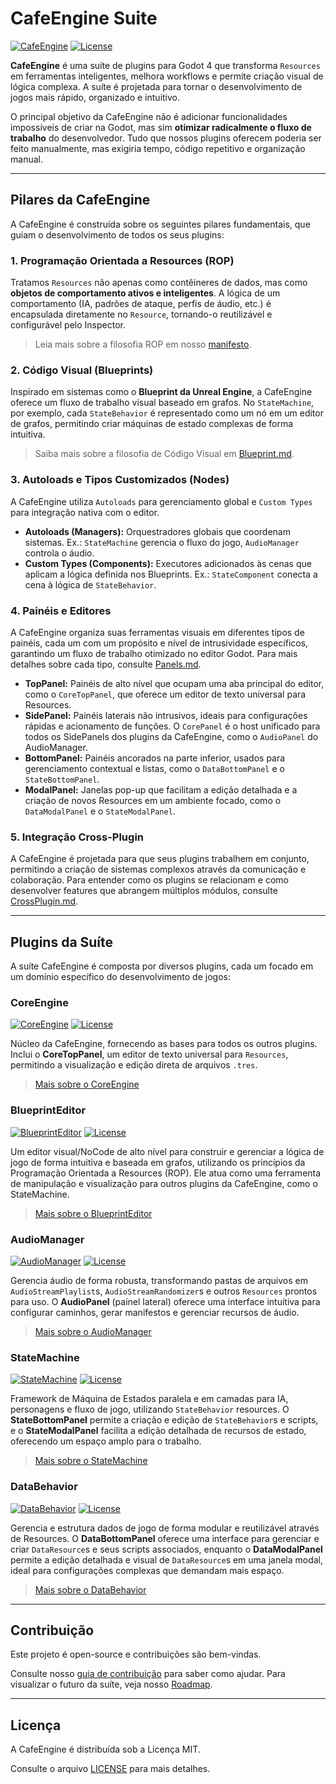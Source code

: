 # CafeEngine Suite

[![CafeEngine](https://img.shields.io/badge/CafeEngine-v1.0.0-478cbf?style=for-the-badge)](https://www.cafegame.dev/pt-BR/cafeengine)
[![License](https://img.shields.io/badge/License-MIT-f1c40f?style=for-the-badge)](https://opensource.org/licenses/MIT)

**CafeEngine** é uma suíte de plugins para Godot 4 que transforma `Resources` em ferramentas inteligentes, melhora workflows e permite criação visual de lógica complexa. A suíte é projetada para tornar o desenvolvimento de jogos mais rápido, organizado e intuitivo.

O principal objetivo da CafeEngine não é adicionar funcionalidades impossíveis de criar na Godot, mas sim **otimizar radicalmente o fluxo de trabalho** do desenvolvedor. Tudo que nossos plugins oferecem poderia ser feito manualmente, mas exigiria tempo, código repetitivo e organização manual.

---

## Pilares da CafeEngine

A CafeEngine é construída sobre os seguintes pilares fundamentais, que guiam o desenvolvimento de todos os seus plugins:

### 1. Programação Orientada a Resources (ROP)
Tratamos `Resources` não apenas como contêineres de dados, mas como **objetos de comportamento ativos e inteligentes**. A lógica de um comportamento (IA, padrões de ataque, perfis de áudio, etc.) é encapsulada diretamente no `Resource`, tornando-o reutilizável e configurável pelo Inspector.

> Leia mais sobre a filosofia ROP em nosso [manifesto](ROP.md).

### 2. Código Visual (Blueprints)
Inspirado em sistemas como o **Blueprint da Unreal Engine**, a CafeEngine oferece um fluxo de trabalho visual baseado em grafos. No `StateMachine`, por exemplo, cada `StateBehavior` é representado como um nó em um editor de grafos, permitindo criar máquinas de estado complexas de forma intuitiva.

> Saiba mais sobre a filosofia de Código Visual em [Blueprint.md](Blueprint.md).

### 3. Autoloads e Tipos Customizados (Nodes)
A CafeEngine utiliza `Autoloads` para gerenciamento global e `Custom Types` para integração nativa com o editor.

-   **Autoloads (Managers):** Orquestradores globais que coordenam sistemas. Ex.: `StateMachine` gerencia o fluxo do jogo, `AudioManager` controla o áudio.  
-   **Custom Types (Components):** Executores adicionados às cenas que aplicam a lógica definida nos Blueprints. Ex.: `StateComponent` conecta a cena à lógica de `StateBehavior`.

### 4. Painéis e Editores
A CafeEngine organiza suas ferramentas visuais em diferentes tipos de painéis, cada um com um propósito e nível de intrusividade específicos, garantindo um fluxo de trabalho otimizado no editor Godot. Para mais detalhes sobre cada tipo, consulte [Panels.md](Panels.md).

*   **TopPanel:** Painéis de alto nível que ocupam uma aba principal do editor, como o `CoreTopPanel`, que oferece um editor de texto universal para Resources.
*   **SidePanel:** Painéis laterais não intrusivos, ideais para configurações rápidas e acionamento de funções. O `CorePanel` é o host unificado para todos os SidePanels dos plugins da CafeEngine, como o `AudioPanel` do AudioManager.
*   **BottomPanel:** Painéis ancorados na parte inferior, usados para gerenciamento contextual e listas, como o `DataBottomPanel` e o `StateBottomPanel`.
*   **ModalPanel:** Janelas pop-up que facilitam a edição detalhada e a criação de novos Resources em um ambiente focado, como o `DataModalPanel` e o `StateModalPanel`.

### 5. Integração Cross-Plugin
A CafeEngine é projetada para que seus plugins trabalhem em conjunto, permitindo a criação de sistemas complexos através da comunicação e colaboração. Para entender como os plugins se relacionam e como desenvolver features que abrangem múltiplos módulos, consulte [CrossPlugin.md](CrossPlugin.md).

---

## Plugins da Suíte

A suíte CafeEngine é composta por diversos plugins, cada um focado em um domínio específico do desenvolvimento de jogos:

### CoreEngine
[![CoreEngine](https://img.shields.io/badge/CoreEngine-v1.0.0-478cbf?style=for-the-badge)](https://www.cafegame.dev/pt-BR/cafeengine)
[![License](https://img.shields.io/badge/License-MIT-f1c40f?style=for-the-badge)](https://opensource.org/licenses/MIT)

Núcleo da CafeEngine, fornecendo as bases para todos os outros plugins. Inclui o **CoreTopPanel**, um editor de texto universal para `Resources`, permitindo a visualização e edição direta de arquivos `.tres`.

> [Mais sobre o CoreEngine](addons/core_engine/README.md)

### BlueprintEditor
[![BlueprintEditor](https://img.shields.io/badge/BlueprintEditor-v1.0.0-478cbf?style=for-the-badge)](https://www.cafegame.dev/pt-BR/cafeengine)
[![License](https://img.shields.io/badge/License-MIT-f1c40f?style=for-the-badge)](https://opensource.org/licenses/MIT)

Um editor visual/NoCode de alto nível para construir e gerenciar a lógica de jogo de forma intuitiva e baseada em grafos, utilizando os princípios da Programação Orientada a Resources (ROP). Ele atua como uma ferramenta de manipulação e visualização para outros plugins da CafeEngine, como o StateMachine.

> [Mais sobre o BlueprintEditor](addons/blueprint_editor/README.md)

### AudioManager
[![AudioManager](https://img.shields.io/badge/AudioManager-v1.0.0-478cbf?style=for-the-badge)](https://www.cafegame.dev/pt-BR/cafeengine)
[![License](https://img.shields.io/badge/License-MIT-f1c40f?style=for-the-badge)](https://opensource.org/licenses/MIT)

Gerencia áudio de forma robusta, transformando pastas de arquivos em `AudioStreamPlaylist`s, `AudioStreamRandomizer`s e outros `Resources` prontos para uso. O **AudioPanel** (painel lateral) oferece uma interface intuitiva para configurar caminhos, gerar manifestos e gerenciar recursos de áudio.

> [Mais sobre o AudioManager](addons/audio_manager/README.md)

### StateMachine
[![StateMachine](https://img.shields.io/badge/StateMachine-v1.0.0-478cbf?style=for-the-badge)](https://www.cafegame.dev/pt-BR/cafeengine)
[![License](https://img.shields.io/badge/License-MIT-f1c40f?style=for-the-badge)](https://opensource.org/licenses/MIT)

Framework de Máquina de Estados paralela e em camadas para IA, personagens e fluxo de jogo, utilizando `StateBehavior` resources. O **StateBottomPanel** permite a criação e edição de `StateBehavior`s e scripts, e o **StateModalPanel** facilita a edição detalhada de recursos de estado, oferecendo um espaço amplo para o trabalho.

> [Mais sobre o StateMachine](addons/state_machine/README.md)

### DataBehavior
[![DataBehavior](https://img.shields.io/badge/DataBehavior-v1.0.0-478cbf?style=for-the-badge)](https://www.cafegame.dev/pt-BR/cafeengine)
[![License](https://img.shields.io/badge/License-MIT-f1c40f?style=for-the-badge)](https://opensource.org/licenses/MIT)

Gerencia e estrutura dados de jogo de forma modular e reutilizável através de Resources. O **DataBottomPanel** oferece uma interface para gerenciar e criar `DataResource`s e seus scripts associados, enquanto o **DataModalPanel** permite a edição detalhada e visual de `DataResource`s em uma janela modal, ideal para configurações complexas que demandam mais espaço.

> [Mais sobre o DataBehavior](addons/data_behavior/README.md)

---

## Contribuição

Este projeto é open-source e contribuições são bem-vindas.

Consulte nosso [guia de contribuição](CONTRIBUTING.md) para saber como ajudar. Para visualizar o futuro da suíte, veja nosso [Roadmap](roadmap.md).

---

## Licença

A CafeEngine é distribuída sob a Licença MIT.

Consulte o arquivo [LICENSE](LICENSE) para mais detalhes.